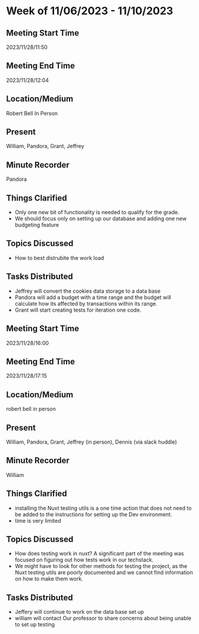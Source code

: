 # Week of 11/06/2023 - 11/10/2023

## Meeting Start Time

2023/11/28/11:50

## Meeting End Time

2023/11/28/12:04

## Location/Medium

Robert Bell In Person

## Present

William, Pandora, Grant, Jeffrey

## Minute Recorder

Pandora

## Things Clarified

- Only one new bit of functionality is needed to qualify for the grade.
- We should focus only on setting up our database and adding one new budgeting feature

## Topics Discussed

-  How to best distrubite the work load

## Tasks Distributed

- Jeffrey will convert the cookies data storage to a data base
- Pandora will add a budget with a time range and the budget will calculate how its affected by transactions within its range.
- Grant will start creating tests for iteration one code.



## Meeting Start Time

2023/11/28/16:00

## Meeting End Time

2023/11/28/17:15

## Location/Medium

robert bell in person

## Present

William, Pandora, Grant, Jeffrey (in person), Dennis (via slack huddle)

## Minute Recorder

William

## Things Clarified

- installing the Nuxt testing utils is a one time action that does not need to be added to the instructions for setting up the Dev environment.
- time is very limited

## Topics Discussed

- How does testing work in nuxt? A significant part of the meeting was focused on figuring out how tests work in our techstack.
- We might have to look for other methods for testing the project, as the Nuxt testing utils are poorly documented and we cannot find information on how to make them work.

## Tasks Distributed

- Jeffery will continue to work on the data base set up
- william will contact Our professor to share concerns about being unable to set up testing 

